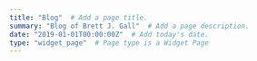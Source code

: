 ```yaml
---
title: "Blog"  # Add a page title.
summary: "Blog of Brett J. Gall"  # Add a page description.
date: "2019-01-01T00:00:00Z"  # Add today's date.
type: "widget_page"  # Page type is a Widget Page
---
```

